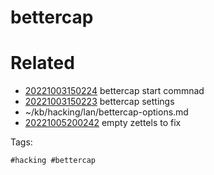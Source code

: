 # bettercap

# Related

- [20221003150224](/zet/20221003150224/README.md) bettercap start commnad
- [20221003150223](/zet/20221003150223/README.md) bettercap settings
- ~/kb/hacking/lan/bettercap-options.md
- [20221005200242](/zet/20221005200242/README.md) empty zettels to fix

Tags:

    #hacking #bettercap 
